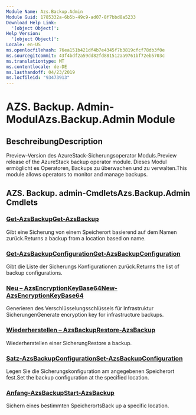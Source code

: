 ```yaml
---
Module Name: Azs.Backup.Admin
Module Guid: 1785332a-6b5b-49c9-ad07-8f7bbd8a5233
Download Help Link:
  '[object Object]': 
Help Version:
  '[object Object]': 
Locale: en-US
ms.openlocfilehash: 76ea151b421df4b7e4345f7b3819cfcf78db3f0e
ms.sourcegitcommit: 43f4bdf2a59dd82fd881512aa9761bf72eb5703c
ms.translationtype: MT
ms.contentlocale: de-DE
ms.lasthandoff: 04/23/2019
ms.locfileid: "93473913"
---
```

# <span data-ttu-id="f13ef-101">AZS. Backup. Admin-Modul</span><span class="sxs-lookup"><span data-stu-id="f13ef-101">Azs.Backup.Admin Module</span></span>
## <span data-ttu-id="f13ef-102">Beschreibung</span><span class="sxs-lookup"><span data-stu-id="f13ef-102">Description</span></span>
<span data-ttu-id="f13ef-103">Preview-Version des AzureStack-Sicherungsoperator Moduls.</span><span class="sxs-lookup"><span data-stu-id="f13ef-103">Preview release of the AzureStack backup operator module.</span></span>  <span data-ttu-id="f13ef-104">Dieses Modul ermöglicht es Operatoren, Backups zu überwachen und zu verwalten.</span><span class="sxs-lookup"><span data-stu-id="f13ef-104">This module allows operators to monitor and manage backups.</span></span>

## <span data-ttu-id="f13ef-105">AZS. Backup. admin-Cmdlets</span><span class="sxs-lookup"><span data-stu-id="f13ef-105">Azs.Backup.Admin Cmdlets</span></span>
### [<span data-ttu-id="f13ef-106">Get-AzsBackup</span><span class="sxs-lookup"><span data-stu-id="f13ef-106">Get-AzsBackup</span></span>](Get-AzsBackup.md)
<span data-ttu-id="f13ef-107">Gibt eine Sicherung von einem Speicherort basierend auf dem Namen zurück.</span><span class="sxs-lookup"><span data-stu-id="f13ef-107">Returns a backup from a location based on name.</span></span>

### [<span data-ttu-id="f13ef-108">Get-AzsBackupConfiguration</span><span class="sxs-lookup"><span data-stu-id="f13ef-108">Get-AzsBackupConfiguration</span></span>](Get-AzsBackupConfiguration.md)
<span data-ttu-id="f13ef-109">Gibt die Liste der Sicherungs Konfigurationen zurück.</span><span class="sxs-lookup"><span data-stu-id="f13ef-109">Returns the list of backup configurations.</span></span>

### [<span data-ttu-id="f13ef-110">Neu – AzsEncryptionKeyBase64</span><span class="sxs-lookup"><span data-stu-id="f13ef-110">New-AzsEncryptionKeyBase64</span></span>](New-AzsEncryptionKeyBase64.md)
<span data-ttu-id="f13ef-111">Generieren des Verschlüsselungsschlüssels für Infrastruktur Sicherungen</span><span class="sxs-lookup"><span data-stu-id="f13ef-111">Generate encryption key for infrastructure backups.</span></span>

### [<span data-ttu-id="f13ef-112">Wiederherstellen – AzsBackup</span><span class="sxs-lookup"><span data-stu-id="f13ef-112">Restore-AzsBackup</span></span>](Restore-AzsBackup.md)
<span data-ttu-id="f13ef-113">Wiederherstellen einer Sicherung</span><span class="sxs-lookup"><span data-stu-id="f13ef-113">Restore a backup.</span></span>

### [<span data-ttu-id="f13ef-114">Satz-AzsBackupConfiguration</span><span class="sxs-lookup"><span data-stu-id="f13ef-114">Set-AzsBackupConfiguration</span></span>](Set-AzsBackupConfiguration.md)
<span data-ttu-id="f13ef-115">Legen Sie die Sicherungskonfiguration am angegebenen Speicherort fest.</span><span class="sxs-lookup"><span data-stu-id="f13ef-115">Set the backup configuration at the specified location.</span></span>

### [<span data-ttu-id="f13ef-116">Anfang-AzsBackup</span><span class="sxs-lookup"><span data-stu-id="f13ef-116">Start-AzsBackup</span></span>](Start-AzsBackup.md)
<span data-ttu-id="f13ef-117">Sichern eines bestimmten Speicherorts</span><span class="sxs-lookup"><span data-stu-id="f13ef-117">Back up a specific location.</span></span>

